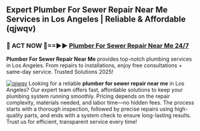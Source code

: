 ## Expert Plumber For Sewer Repair Near Me Services in Los Angeles | Reliable & Affordable (qjwqv)  

<h3>🚿 ACT NOW 🌟==►► <a href="https://tinyurl.com/2ne6vx2x" rel="nofollow">Plumber For Sewer Repair Near Me 24/7</a></h3>

**Plumber For Sewer Repair Near Me** provides top-notch plumbing services in Los Angeles. From repairs to installations, enjoy free consultations + same-day service. Trusted Solutions 2025!

[![qjwqv](https://i.imgur.com/4PFF4AK.jpeg)](https://tinyurl.com/2ne6vx2x)
Looking for a reliable **plumber for sewer repair near me** in Los Angeles? Our expert team offers fast, affordable solutions to keep your plumbing system running smoothly. Pricing depends on the repair complexity, materials needed, and labor time—no hidden fees. The process starts with a thorough inspection, followed by precise repairs using high-quality parts, and ends with a system check to ensure long-lasting results. Trust us for efficient, transparent service every time!
